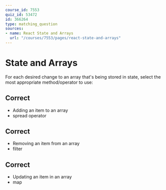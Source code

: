 ```yaml
---
course_id: 7553
quiz_id: 53472
id: 366264
type: matching_question
sources:
- name: React State and Arrays
  url: "/courses/7553/pages/react-state-and-arrays"
---
```


# State and Arrays

For each desired change to an array that's being stored in state, select the
most appropriate method/operator to use:

## Correct

- Adding an item to an array
- spread operator

## Correct

- Removing an item from an array
- filter

## Correct

- Updating an item in an array
- map
